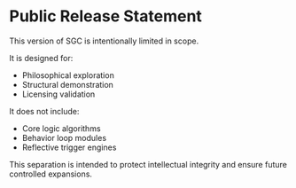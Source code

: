 # Public Release Statement

This version of SGC is intentionally limited in scope.

It is designed for:
- Philosophical exploration
- Structural demonstration
- Licensing validation

It does not include:
- Core logic algorithms
- Behavior loop modules
- Reflective trigger engines

This separation is intended to protect intellectual integrity and ensure future controlled expansions.
